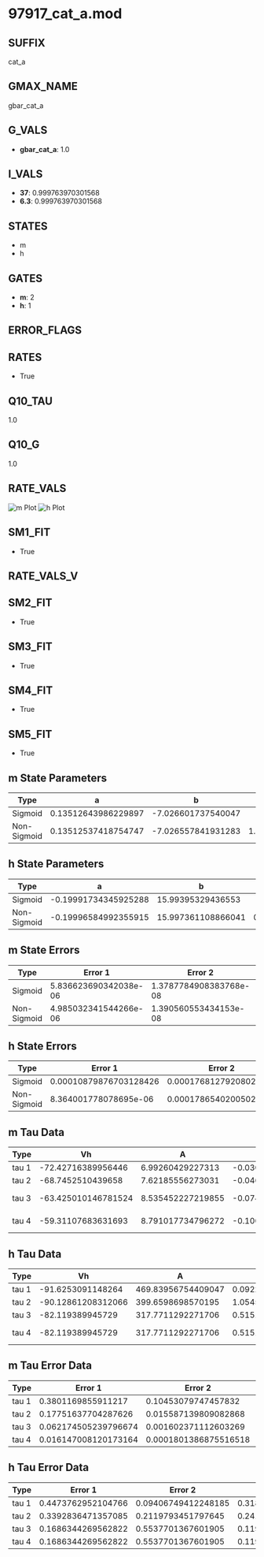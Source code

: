 # 97917_cat_a.mod

## SUFFIX

cat_a

## GMAX_NAME

gbar_cat_a

## G_VALS

- **gbar_cat_a**: 1.0

## I_VALS

- **37**: 0.999763970301568
- **6.3**: 0.999763970301568

## STATES

- m
- h

## GATES

- **m**: 2
- **h**: 1

## ERROR_FLAGS


## RATES

- True

## Q10_TAU

1.0

## Q10_G

1.0

## RATE_VALS

![m Plot](/Users/pbozelos/Dropbox/icg-Chai-Panos/supermodels/output_markdown_files/Ca/97917_cat_a.mod/images/m.png)
![h Plot](/Users/pbozelos/Dropbox/icg-Chai-Panos/supermodels/output_markdown_files/Ca/97917_cat_a.mod/images/h.png)

## SM1_FIT

- True

## RATE_VALS_V

## SM2_FIT

- True

## SM3_FIT

- True

## SM4_FIT

- True

## SM5_FIT

- True

## m State Parameters

| Type | a | b | c | d |
| --- | --- | --- | --- | --- |
| Sigmoid | 0.13512643986229897 | -7.026601737540047 |
| Non-Sigmoid | 0.13512537418754747 | -7.026557841931283 | 1.0000039895773765 | -3.975275222451308e-06 |

## h State Parameters

| Type | a | b | c | d |
| --- | --- | --- | --- | --- |
| Sigmoid | -0.19991734345925288 | 15.99395329436553 |
| Non-Sigmoid | -0.19996584992355915 | 15.997361108866041 | 0.9998377936810768 | -6.655309491879019e-07 |

## m State Errors

| Type | Error 1 | Error 2 | Error 3 |
| --- | --- | --- | --- |
| Sigmoid | 5.836623690342038e-06 | 1.3787784908383768e-08 | 2.764195125287977e-06 |
| Non-Sigmoid | 4.985032341544266e-06 | 1.390560553434153e-08 | 2.360885818405754e-06 |

## h State Errors

| Type | Error 1 | Error 2 | Error 3 |
| --- | --- | --- | --- |
| Sigmoid | 0.00010879876703128426 | 0.0001768127920802847 | 0.00010249210744729601 |
| Non-Sigmoid | 8.364001778078695e-06 | 0.00017865402005025813 | 7.879171725188047e-06 |

## m Tau Data

| Type | Vh | A | b1 | b2 | c1 | c2 | d1 | d2 | e1 | e2 |
| --- | --- | --- | --- | --- | --- | --- | --- | --- | --- | --- |
| tau 1 | -72.42716389956446 | 6.99260429227313 | -0.030625864289992918 | -0.09271281924415911 |
| tau 2 | -68.7452510439658 | 7.62185556273031 | -0.04676149561804922 | 0.00021923520308290357 | -0.1160094377160876 | -0.002113492993461097 |
| tau 3 | -63.425010146781524 | 8.535452227219855 | -0.07461921605266383 | 0.0007911241603347596 | -2.5869654373443564e-06 | -0.11386029726020157 | -0.0031931808797759577 | -4.0056074605576895e-05 |
| tau 4 | -59.31107683631693 | 8.791017734796272 | -0.10058613234691847 | 0.001666650040807085 | -1.1597636427946487e-05 | 2.8686565626747836e-08 | -0.10052809265926864 | -0.0030417333039454014 | -7.144332880845693e-05 | -7.370837262744656e-07 |

## h Tau Data

| Type | Vh | A | b1 | b2 | c1 | c2 | d1 | d2 | e1 | e2 |
| --- | --- | --- | --- | --- | --- | --- | --- | --- | --- | --- |
| tau 1 | -91.6253091148264 | 469.83956754409047 | 0.09225561093844463 | 0.06692654803847546 |
| tau 2 | -90.12861208312066 | 399.6598698570195 | 1.0545578369899518 | 0.10120941304898316 | 0.07214339257735428 | -0.0003220615522927702 |
| tau 3 | -82.119389945729 | 317.7711292271706 | 0.5151354136131323 | 0.09180751007181637 | 0.0036139882550897872 | 0.11697329753911642 | -0.001538424055789502 | 5.898415861059455e-06 |
| tau 4 | -82.119389945729 | 317.7711292271706 | 0.5151354136131323 | 0.09180751007181637 | 0.0036139882550897872 | 0.0 | 0.11697329753911642 | -0.001538424055789502 | 5.898415861059455e-06 | 0.0 |

## m Tau Error Data

| Type | Error 1 | Error 2 | Error 3 |
| --- | --- | --- | --- |
| tau 1 | 0.3801169855911217 | 0.10453079747457832 | 0.19113571375138685 |
| tau 2 | 0.17751637704287626 | 0.015587139809082868 | 0.08926125565235182 |
| tau 3 | 0.062174505239796674 | 0.001602371112603269 | 0.031263450165657215 |
| tau 4 | 0.016147008120173164 | 0.0001801386875516518 | 0.008119263382032938 |

## h Tau Error Data

| Type | Error 1 | Error 2 | Error 3 |
| --- | --- | --- | --- |
| tau 1 | 0.4473762952104766 | 0.09406749412248185 | 0.318284837716612 |
| tau 2 | 0.3392836471357085 | 0.2119793451797645 | 0.2413825715054568 |
| tau 3 | 0.1686344269562822 | 0.5537701367601905 | 0.11997457574716222 |
| tau 4 | 0.1686344269562822 | 0.5537701367601905 | 0.11997457574716222 |

